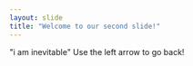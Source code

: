 ```yaml
---
layout: slide
title: "Welcome to our second slide!"
---
```

"i am inevitable"
Use the left arrow to go back!

